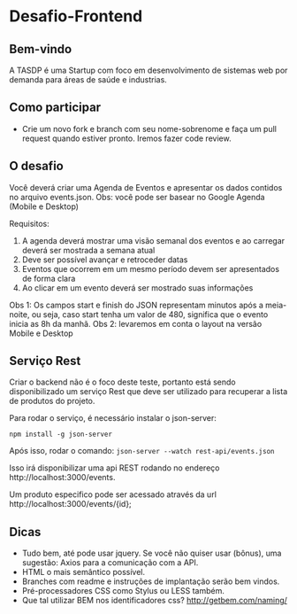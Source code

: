 # Desafio-Frontend


## Bem-vindo

A TASDP é uma Startup com foco em desenvolvimento de sistemas web por demanda para áreas de saúde e industrias.

## Como participar

* Crie um novo fork e branch com seu nome-sobrenome e faça um pull request quando estiver pronto. Iremos fazer code review.

## O desafio

Você deverá criar uma Agenda de Eventos e apresentar os dados contidos no arquivo events.json. Obs: você pode ser basear no Google Agenda (Mobile e Desktop)

Requisitos:

1. A agenda deverá mostrar uma visão semanal dos eventos e ao carregar deverá ser mostrada a semana atual
2. Deve ser possível avançar e retroceder datas
3. Eventos que ocorrem em um mesmo período devem ser apresentados de forma clara
4. Ao clicar em um evento deverá ser mostrado suas informações

Obs 1: Os campos start e finish do JSON representam minutos após a meia-noite, ou seja, caso start tenha um valor de 480, significa que o evento inicia as 8h da manhã.
Obs 2: levaremos em conta o layout na versão Mobile e Desktop

## Serviço Rest

Criar o backend não é o foco deste teste, portanto está sendo disponibilizado um serviço Rest que deve ser utilizado para recuperar a lista de produtos do projeto.

Para rodar o serviço, é necessário instalar o json-server:

`npm install -g json-server`

Após isso, rodar o comando: `json-server --watch rest-api/events.json`

Isso irá disponibilizar uma api REST rodando no endereço http://localhost:3000/events.

Um produto especifico pode ser acessado através da url http://localhost:3000/events/{id};

## Dicas

* Tudo bem, até pode usar jquery. Se você não quiser usar (bônus), uma sugestão: Axios para a comunicação com a API.
* HTML o mais semântico possível.
* Branches com readme e instruções de implantação serão bem vindos.
* Pré-processadores CSS como Stylus ou LESS também.
* Que tal utilizar BEM nos identificadores css? http://getbem.com/naming/ 